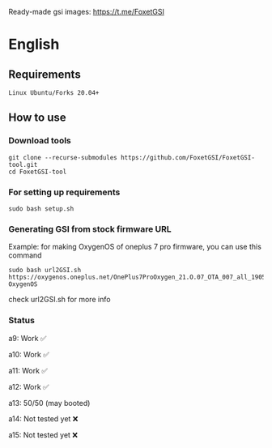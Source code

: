 Ready-made gsi images: https://t.me/FoxetGSI

# English

## Requirements
    Linux Ubuntu/Forks 20.04+

## How to use

### Download tools
```
git clone --recurse-submodules https://github.com/FoxetGSI/FoxetGSI-tool.git
cd FoxetGSI-tool
```

### For setting up requirements
    sudo bash setup.sh

### Generating GSI from stock firmware URL
Example: for making OxygenOS of oneplus 7 pro firmware, you can use this command
```
sudo bash url2GSI.sh https://oxygenos.oneplus.net/OnePlus7ProOxygen_21.O.07_OTA_007_all_1905120542_fc480574576b4843.zip OxygenOS
```
check url2GSI.sh for more info

### Status
a9: Work ✅

a10: Work ✅

a11: Work ✅

a12: Work ✅

a13: 50/50 (may booted)

a14: Not tested yet ❌

a15: Not tested yet ❌
